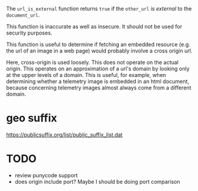 The `url_is_external` function returns `true` if the `other_url` is *external* to the `document_url`.

This function is inaccurate as well as insecure. It should not be used for security purposes.

This function is useful to determine if fetching an embedded resource (e.g. the url of an image in a web page) would probably involve a cross origin url.

Here, cross-origin is used loosely. This does not operate on the actual origin. This operates on an approximation of a url's domain by looking only at the upper levels of a domain. This is useful, for example, when determining whether a telemetry image is embedded in an html document, because concerning telemetry images almost always come from a different domain.

# geo suffix

https://publicsuffix.org/list/public_suffix_list.dat


# TODO

* review punycode support
* does origin include port? Maybe I should be doing port comparison
